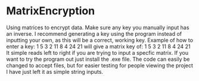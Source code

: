 # MatrixEncryption
Using matrices to encrypt data. Make sure any key you manually input has an inverse. I recommend generating a key using the program instead of inputting your own, as this will be a correct, working key. Example of how to enter a key:
1 5 3 2 11 8 4 24 21 will give a matrix key of:
1 5  3
2 11 8
4 24 21
It simple reads left to right if you are trying to input a specfic matrix.
If you want to try the program out just install the .exe file. The code can easily be changed to accept files, but for easier testing for people viewing the project I have just left it as simple string inputs.
